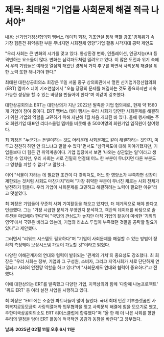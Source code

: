 # **제목: 최태원 "기업들 사회문제 해결 적극 나서야"**

  내용: 신기업가정신협의회 멤버스 데이최 회장, 기조연설 통해 역할 강조"경제위기 속 가장 힘든건 취약층한 부분 무너지면 사회전체 영향"기업 활동 사각지대 공략 제언도  

"우리 사회는 큰 변화의 시기를 맞고 있다. 통상환경 변화, 인플레이션, 인공지능(AI) 등 격변하는 요소들이 많다. 변화는 삼각파도처럼 밀려오고 있다. 이 많은 도전과 위기 속에서 우리 기업들은 여태껏 열심히 해왔던 경제적 가치 추구를 하면서 사회문제 해결을 위한 노력 또한 해나가야 한다."   

최태원 대한상공회의소 회장은 11일 서울 중구 상의회관에서 열린 신기업가정신협의회(ERT) 멤버스 데이 기조연설에서 "오늘 당장의 문제를 해결하는 것도 중요하지만 지속가능한 성장을 할 수 있는 바탕을 만들어야 한다"며 이같이 강조했다.   

대한상공회의소 ERT는 대한상의가 지난 2022년 발족한 기업 협의체로, 현재 약 1560개 기업이 참여 중이다. ERT 멤버스 데이 행사는 우리 사회가 당면한 사회문제를 해결하기 위한 기업의 역할을 고민하기 위해 지난해 1월 처음 개최된 바 있다. 올해 행사에는 주요 회원기업 대표인 리더스클럽 멤버를 비롯해 총 500여명의 회원기업 임직원이 참여했다.   

최 회장은 "누군가는 돈벌이하는 것도 어려운데 사회문제도 같이 해결하라는 것인지, 미루고 천천히 하면 안 되느냐고 말할 수 있다"면서도 "삼각파도에 대해 이야기했지만, 기업들보다 더 힘든 건 취약계층이다. 기업 입장에서 보면 '나와는 상관없는 일'이라고 생각할 수 있지만, 우리 사회는 서로 긴밀히 연결돼 어느 한 부분이 무너지면 다른 부분도 그 영향을 피할 수 없다"고 말했다.   

이어 "식물이 자라는 데 필요한 조건이 다 갖춰져도, 어느 한 영양소가 부족하면 성장이 제한되는 것처럼 사회도 마찬가지"라며 "가장 취약한 부분이 무너진 채로는 사회 전체가 발전하기 힘들다. 우리 기업이 사회문제를 고민하고 해결하려는 노력이 필요한 이유"라고 덧붙였다.   

최 회장은 기업들이 꾸준히 사회 기여활동을 해오고 있지만, 더 체계적으로 해야 한다고 언급했다. 그는 "가장 시급한 문제가 무엇인지 분석하고, 객관적 데이터를 바탕으로 솔루션을 마련해야 한다"며 "국민의 관심도가 높지만 아직 기업의 활동이 미비한 '기회의 영역'에서 국민은 바라고 있는데, 기업의 리소스 투입이 부족했던 것들을 공략할 필요가 있다"고 제안했다.   

그러면서 "리워드 시스템도 필요하다"며 "기업이 사회문제를 해결할 수 있는 방법이 정확히 측정돼야 보상시스템 가동이 가능할 것"이라고 밝혔다.   

다양한 이해관계자의 연대와 협력이 발휘되는 '관계의 가치'의 중요성도 강조했다. 최 회장은 "우리 사회는 정부, 기업과 그 구성원, 소비자, 그리고 지역사회가 서로 단단하게 연결되고 사회의 안전망 역할을 하고 있다"며 "사회문제도 연대와 협력이 중요하다"고 전했다.   

이에 대한상의는 ERT를 발족했고 다양한 기업, 지역상의와 함께 '다함께 나눔프로젝트' '위드 ERT' 등 여러 실천 사업을 시행하고 있다.   

최 회장은 "ERT에는 소중한 파트너들이 많이 늘었다. 국내 최대 민간 기부플랫폼인 사회복지공동모금회 사랑의열매와 업무협약을 맺고 사회문제 해결에 힘을 모으기로 했고, 주한미국상공회의소도 ERT 리더스클럽에 합류했다"며 "올 한 해 더 나은 사회를 향한 우리의 열정을 담아 ERT 활동에 적극적인 공감과 동참을 바란다"고 당부했다.

  **날짜: 2025년 02월 11일 오후 6시 11분**